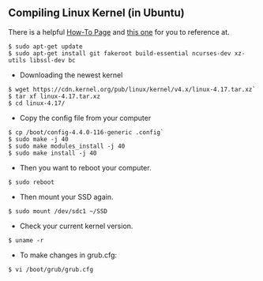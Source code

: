 ## Compiling Linux Kernel (in Ubuntu)
 There is a helpful [How-To Page](https://kernelnewbies.org/KernelBuild) 
 and [this one](https://medium.freecodecamp.org/building-and-installing-the-latest-linux-kernel-from-source-6d8df5345980) 
 for you to reference at. 
```
$ sudo apt-get update
$ sudo apt-get install git fakeroot build-essential ncurses-dev xz-utils libssl-dev bc
```

* Downloading the newest kernel
```
$ wget https://cdn.kernel.org/pub/linux/kernel/v4.x/linux-4.17.tar.xz`
$ tar xf linux-4.17.tar.xz
$ cd linux-4.17/
```

* Copy the config file from your computer
```
$ cp /boot/config-4.4.0-116-generic .config`
$ sudo make -j 40  
$ sudo make modules_install -j 40 
$ sudo make install -j 40
```

* Then you want to reboot your computer. 
```
$ sudo reboot
```

* Then mount your SSD again.
```
$ sudo mount /dev/sdc1 ~/SSD
```

* Check your current kernel version.
```
$ uname -r
```

* To make changes in  grub.cfg:
```
$ vi /boot/grub/grub.cfg
```
